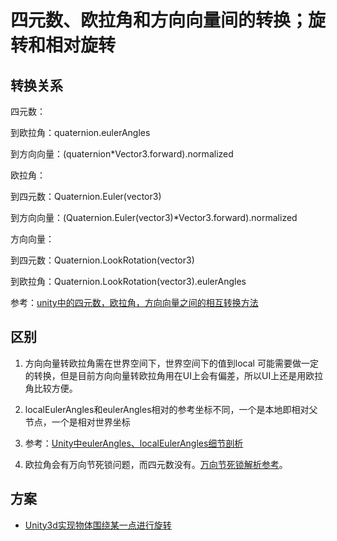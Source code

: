 # 四元数、欧拉角和方向向量间的转换；旋转和相对旋转

## 转换关系

四元数：

到欧拉角：quaternion.eulerAngles

到方向向量：(quaternion\*Vector3.forward).normalized

欧拉角：

到四元数：Quaternion.Euler(vector3)

到方向向量：(Quaternion.Euler(vector3)\*Vector3.forward).normalized

方向向量：

到四元数：Quaternion.LookRotation(vector3)

到欧拉角：Quaternion.LookRotation(vector3).eulerAngles

参考：[unity中的四元数，欧拉角，方向向量之间的相互转换方法](https://blog.csdn.net/qq_27719553/article/details/118571637 "unity中的四元数，欧拉角，方向向量之间的相互转换方法")

## 区别

1.  方向向量转欧拉角需在世界空间下，世界空间下的值到local 可能需要做一定的转换，但是目前方向向量转欧拉角用在UI上会有偏差，所以UI上还是用欧拉角比较方便。

2.  localEulerAngles和eulerAngles相对的参考坐标不同，一个是本地即相对父节点，一个是相对世界坐标

3.  参考：[Unity中eulerAngles、localEulerAngles细节剖析](https://bbs.huaweicloud.com/blogs/326267 "Unity中eulerAngles、localEulerAngles细节剖析")

4.  欧拉角会有万向节死锁问题，而四元数没有。[万向节死锁解析参考](https://zhuanlan.zhihu.com/p/344050856 "万向节死锁解析参考")。

## 方案

*   [Unity3d实现物体围绕某一点进行旋转](https://blog.csdn.net/qiaoquan3/article/details/51306514 "Unity3d实现物体围绕某一点进行旋转")
